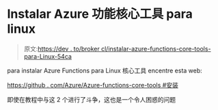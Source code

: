 # Instalar Azure 功能核心工具 para linux

> 原文:[https://dev . to/broker cl/instalar-azure-functions-core-tools-para-Linux-54ca](https://dev.to/brokercl/instalar-azure-functions-core-tools-para-linux-54ca)

para instalar Azure Functions para Linux 核心工具
encentre esta web:

[https://github . com/Azure/Azure-functions-core-tools #安装](https://github.com/Azure/azure-functions-core-tools#installing)

即使在教程中与这 2 个进行了斗争，这也是一个令人困惑的问题